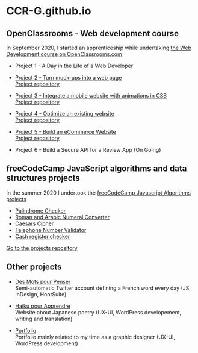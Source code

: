# CCR-G.github.io

## OpenClassrooms - Web development course

In September 2020, I started an apprenticeship while undertaking [the Web Development course on OpenClassrooms.com](https://openclassrooms.com/fr/paths)

- Project 1 - A Day in the Life of a Web Developer

- [Project 2 - Turn mock-ups into a web page](https://ccr-g.github.io/OC_2-Turn_mock-ups_into_a_web_page/) <br>
[Project repository](https://github.com/CCR-G/OC_2-Turn_mock-ups_into_a_web_page)
  
- [Project 3 - Integrate a mobile website with animations in CSS](https://ccr-g.github.io/OC_3-Integrate_a_mobile_website_with_animations_in_CSS/) <br>
[Project repository](https://github.com/CCR-G/OC_3-Integrate_a_mobile_website_with_animations_in_CSS)
  
- [Project 4 - Optimize an existing website](https://ccr-g.github.io/OC_4-Optimize_an_existing_website/Fixed%20website/) <br>
[Project repository](https://github.com/CCR-G/OC_4-Optimize_an_existing_website)

- [Project 5 - Build an eCommerce Website](https://ccr-g.github.io/5_07012021/dist/) <br>
[Project repository](https://github.com/CCR-G/5_07012021)

- Project 6 - Build a Secure API for a Review App (On Going)


## freeCodeCamp JavaScript algorithms and data structures projects

In the summer 2020 I undertook the [freeCodeCamp Javascript Algorithms projects](https://www.freecodecamp.org/learn/javascript-algorithms-and-data-structures/javascript-algorithms-and-data-structures-projects/)

- [Palindrome Checker](https://ccr-g.github.io/FCC-JS_and_DS/palindrome/palindrome.html)
- [Roman and Arabic Numeral Converter](https://ccr-g.github.io/FCC-JS_and_DS/roman-arabic-numeral-converter/roman-arabic-numeral-converter.html)
- [Caesars Cipher](https://ccr-g.github.io/FCC-JS_and_DS/caesars-cipher/rot13-cipher.html)
- [Telephone Number Validator](https://ccr-g.github.io/FCC-JS_and_DS/telephone-number-validator/telephone-number-validator.html)
- [Cash register checker](https://ccr-g.github.io/FCC-JS_and_DS/cash-register/cash-checker.html)

[Go to the projects repository](https://github.com/CCR-G/FCC-JS_and_DS)


## Other projects

- [Des Mots pour Penser](https://twitter.com/MotsPourPenser) <br>
Semi-automatic Twitter account defining a French word every day (JS, InDesign, HootSuite)

- [Haiku pour Apprendre](https://haiku-pour-apprendre.fr/) <br>
Website about Japanese poetry (UX-UI, WordPress developement, writing and translation)

- [Portfolio](https://www.camillecroquet.fr) <br>
Portfolio mainly related to my time as a graphic designer (UX-UI, WordPress development)
